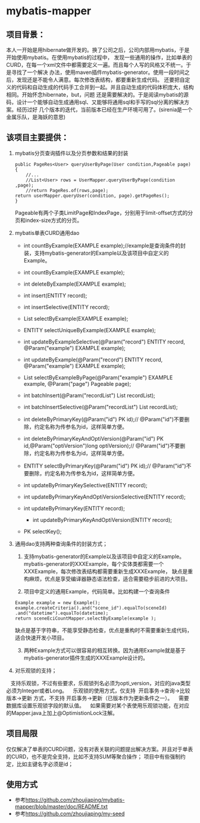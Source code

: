 # mybatis-mapper
## 项目背景：
本人一开始是用hibernate做开发的。换了公司之后，公司内部用mybatis，于是开始使用mybatis。在使用mybatis的过程中，
发现一些通用的操作，比如单表的CURD，在每一个xml文件中都需要定义一遍。而且每个人写的风格又不统一。于是寻找了一个解决
办法，使用maven插件mybatis-generator。使用一段时间之后，发现还是不能令人满意。每次修改表结构，都要重新生成代码。
还要把自定义的代码和自动生成的代码手工合并到一起。并且自动生成的代码体积庞大，结构相同。开始怀念hibernate，but，问题
还是需要解决的。于是阅读mybatis的源码，设计一个能够自动生成通用sql、又能够将通用sql和手写的sql分离的解决方案。经历过好
几个版本的迭代，当前版本已经在生产环境可用了。(sirenia是一个金属乐队，是海妖的意思)
## 该项目主要提供：

1. mybatis分页查询插件以及分页参数和结果的封装
    ```
	public PageRes<User> queryUserByPage(User condition,Pageable page) {
        //...
        //List<User> rows = UserMapper.queryUserByPage(condition ,page);
        //return PageRes.of(rows,page);
	return userMapper.queryUser(condition, page).getPageRes();
    }
	```
    Pageable有两个子类LimitPage和IndexPage，分别用于limit-offset方式的分页和index-size方式的分页。

2. mybatis单表CURD通用dao
    * int countByExample(EXAMPLE example);//example是查询条件的封装，支持mybatis-generator的Example以及该项目中自定义的Example。
    * int countByExample(EXAMPLE example);
    * int deleteByExample(EXAMPLE example);
    * int insert(ENTITY record);
    * int insertSelective(ENTITY record);
    * List<ENTITY> selectByExample(EXAMPLE example);
    * ENTITY selectUniqueByExample(EXAMPLE example);
    * int updateByExampleSelective(@Param("record") ENTITY record, @Param("example") EXAMPLE example);
    * int updateByExample(@Param("record") ENTITY record, @Param("example") EXAMPLE example);
    * List<ENTITY> selectByExampleByPage(@Param("example") EXAMPLE example, @Param("page") Pageable page);
    * int batchInsert(@Param("recordList") List<ENTITY> recordList);
    * int batchInsertSelective(@Param("recordList") List<ENTITY> recordList);
    * int deleteByPrimaryKey(@Param("id") PK id);// @Param("id")不要删除，约定名称为传参名为id，这样简单方便。
    * int deleteByPrimaryKeyAndOptiVersion(@Param("id") PK id,@Param("optiVersion")long optiVersion);// @Param("id")不要删除，约定名称为传参名为id，这样简单方便。
    
    * ENTITY selectByPrimaryKey(@Param("id") PK id);// @Param("id")不要删除，约定名称为传参名为id，这样简单方便。
    * int updateByPrimaryKeySelective(ENTITY record);
    * int updateByPrimaryKeyAndOptiVersionSelective(ENTITY record);
    * int updateByPrimaryKey(ENTITY record);
	  * int updateByPrimaryKeyAndOptiVersion(ENTITY record);
    * PK selectKey();
	
3. 通用dao支持两种查询条件的封装方式；

    1. 支持mybatis-generator的Example以及该项目中自定义的Example。
    mybatis-generator的XXXExample，每个实体类都需要一个XXXExample，每次修改表结构都需要重新生成XXXExample，
    缺点是重构麻烦，优点是享受编译器静态语法检查，适合需要稳步前进的大项目。
	
    2. 项目中定义的通用Example，代码简单。比如构建一个查询条件
	```
    Example example = new Example();
    example.createCriteria().and("scene_id").equalTo(sceneId)
    .and("datetime").equalTo(datetime);
    return sceneEciCountMapper.selectByExample(example );
	```
    缺点是基于字符串，不能享受静态检查，优点是重构时不需要重新生成代码，适合快速开发小项目。
    
    3. 两种Example方式可以很容易的相互转换。因为通用Example就是基于mybatis-generator插件生成的XXXExample设计的。

4. 对乐观锁的支持；
   
    支持乐观锁，不过有些要求，乐观锁列名必须为opti_version，对应的java类型必须为Integer或者Long。
    乐观锁的使用方式，仅支持  开启事务->查询->比较版本->更新 方式，不支持 开启事务->更新（已版本作为更新条件之一）。
    需要数据库设置乐观锁字段的默认值。
    如果需要对某个表使用乐观锁功能，在对应的Mapper.java上加上@OptimistionLock注解。

## 项目局限
仅仅解决了单表的CURD问题，没有对表关联的问题提出解决方案。并且对于单表的CURD，也不是完全支持，比如不支持SUM等聚合操作；
项目中有些强制约定，比如主键名字必须是id；

## 使用方式
* 参考<https://github.com/zhoujiaping/mybatis-mapper/blob/master/doc/README.txt>
* 参考<https://github.com/zhoujiaping/my-seed>
